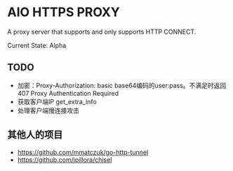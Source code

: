 # AIO HTTPS PROXY

A proxy server that supports and only supports HTTP CONNECT.

Current State: Alpha

## TODO

* 加密：Proxy-Authorization: basic base64编码的user:pass。不满足时返回407 Proxy Authentication Required
* 获取客户端IP get_extra_info
* 处理客户端慢连接攻击

## 其他人的项目

* https://github.com/mmatczuk/go-http-tunnel
* https://github.com/jpillora/chisel
